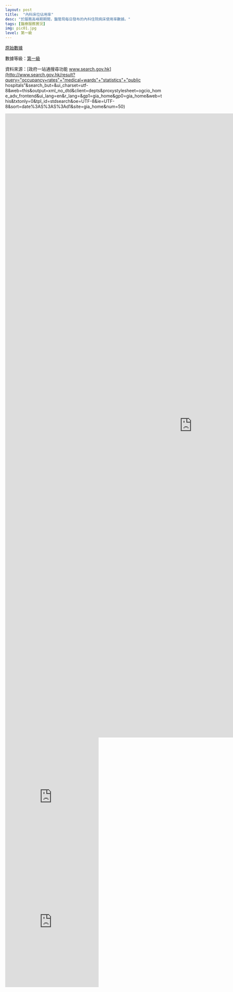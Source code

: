 ```yaml
---
layout: post
title:  "內科床位佔用率"
desc: "於服務高峰期期間，醫管局每日發布的內科住院病床使用率數據。"
tags: [醫療服務實況]
img: pic01.jpg
level: 第一級
---
```


[原始數據](https://docs.google.com/spreadsheets/d/e/2PACX-1vRpbqc-2MwM-s9JtgXKFbfNmNOaTkve2rPmUxZvMoiJdYTJENStLX1W6i47mb-RURj3Or2oXRjPLhgD/pubhtml?gid=0&amp;single=true&amp;widget=true&amp;headers=false)

數據等級：[第一級](/faq/#datalevel)

資料來源：[政府一站通搜尋功能 www.search.gov.hk](http://www.search.gov.hk/result?query="occupancy+rates"+"medical+wards"+"statistics"+"public hospitals"&search_but=&ui_charset=utf-8&web=this&output=xml_no_dtd&client=depts&proxystylesheet=ogcio_home_adv_frontend&ui_lang=en&r_lang=&gp1=gia_home&gp0=gia_home&web=this&txtonly=0&tpl_id=stdsearch&oe=UTF-8&ie=UTF-8&sort=date%3AS%3AS%3Ad1&site=gia_home&num=50)

<iframe width="1200" height="2000" src="https://datastudio.google.com/embed/reporting/1tPYnKi3QEsmLoRVS9mXMnx8dY8kaaW5a/page/8are" frameborder="0" style="border:0" allowfullscreen></iframe>

<iframe width="300" height="400" src="https://datastudio.google.com/embed/reporting/1tPYnKi3QEsmLoRVS9mXMnx8dY8kaaW5a/page/aqte" frameborder="0" style="border:0"></iframe>

<iframe width="300" height="400" src="https://datastudio.google.com/embed/reporting/1tPYnKi3QEsmLoRVS9mXMnx8dY8kaaW5a/page/Mqte" frameborder="0" style="border:0"></iframe>
